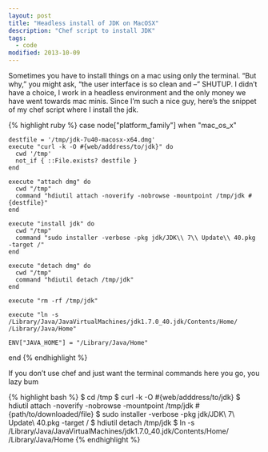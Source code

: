 ```yaml
---
layout: post
title: "Headless install of JDK on MacOSX"
description: "Chef script to install JDK"
tags: 
  - code
modified: 2013-10-09
---
```


Sometimes you have to install things on a mac using only the terminal. “But why,” you might ask, “the user interface is so clean and –” SHUTUP. I didn’t have a choice, I work in a headless environment and the only money we have went towards mac minis. Since I’m such a nice guy, here’s the snippet of my chef script where I install the jdk.

{% highlight ruby %}
case node["platform_family"]
when "mac_os_x"

	destfile = '/tmp/jdk-7u40-macosx-x64.dmg'
	execute "curl -k -O #{web/adddress/to/jdk}" do
	  cwd '/tmp'
	  not_if { ::File.exists? destfile }
	end		

	execute "attach dmg" do
	  cwd "/tmp"
	  command "hdiutil attach -noverify -nobrowse -mountpoint /tmp/jdk #{destfile}"
	end

	execute "install jdk" do
	  cwd "/tmp"
	  command "sudo installer -verbose -pkg jdk/JDK\\ 7\\ Update\\ 40.pkg -target /"
	end

	execute "detach dmg" do
	  cwd "/tmp"
	  command "hdiutil detach /tmp/jdk"
	end

	execute "rm -rf /tmp/jdk"

	execute "ln -s /Library/Java/JavaVirtualMachines/jdk1.7.0_40.jdk/Contents/Home/ /Library/Java/Home"

	ENV["JAVA_HOME"] = "/Library/Java/Home"
end
{% endhighlight %}

If you don’t use chef and just want the terminal commands here you go, you lazy bum

{% highlight bash %}
$ cd /tmp
$ curl -k -O #{web/adddress/to/jdk}
$ hdiutil attach -noverify -nobrowse -mountpoint /tmp/jdk #{path/to/downloaded/file}
$ sudo installer -verbose -pkg jdk/JDK\ 7\ Update\ 40.pkg -target /
$ hdiutil detach /tmp/jdk
$ ln -s /Library/Java/JavaVirtualMachines/jdk1.7.0_40.jdk/Contents/Home/ /Library/Java/Home
{% endhighlight %}